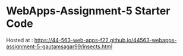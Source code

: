 # WebApps-Assignment-5 Starter Code

Hosted at : https://44-563-web-apps-f22.github.io/44563-webapps-assignment-5-gautamsagar99/insects.html